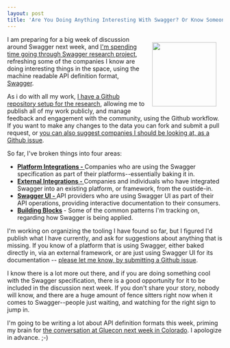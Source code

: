 ```yaml
---
layout: post
title: 'Are You Doing Anything Interesting With Swagger? Or Know Someone Who Is?'
---
```

<p><a href="http://swagger.io"><img style="padding: 15px;" src="https://s3.amazonaws.com/kinlane-productions/bw-icons/bw-swagger-round.png" alt="" width="150" align="right" /></a></p>
<p>I am preparing for a big week of discussion around Swagger next week, and <a href="http://swagger.apievangelist.com/">I'm spending time going through Swagger research project</a>, refreshing some of the companies I know are doing interesting things in the space, using the machine readable API definition format, <a href="http://swagger.io">Swagger</a>.</p>
<p>As i do with all my work, <a href="https://github.com/kinlane/swagger">I have a Github repository setup for the research</a>, allowing me to publish all of my work publicly, and manage feedback and engagement with the community, using the Github workflow. If you want to make any changes to the data you can fork and submit a pull request, or <a href="https://github.com/kinlane/swagger/issues/new?title=Submit%20New%20Swagger%20Implementation&amp;body=">you can also suggest companies I should be looking at, as a Github issue</a>.</p>
<p>So far, I've broken things into four areas:</p>
<ul>
<li><a href="http://swagger.apievangelist.com/platform-integrations.html"><strong>Platform Integrations -&nbsp;</strong></a>Companies who are using the Swagger specification as part of their platforms--essentially baking it in.</li>
<li><a href="http://swagger.apievangelist.com/external-integrations.html"><strong>External Integrations -&nbsp;</strong></a>Companies and individuals who have integrated Swagger into an existing platform, or framework, from the oustide-in.</li>
<li><a href="http://swagger.apievangelist.com/swagger-ui.html"><strong>Swagger UI -&nbsp;</strong></a>API providers who are using Swagger UI as part of their API operations, providing interactive documentation to their consumers.</li>
<li><strong><a href="http://swagger.apievangelist.com/building-blocks.html">Building Blocks</a> </strong>- Some of the common patterns I'm tracking on, regarding how Swagger is being applied.&nbsp;</li>
</ul>
<p>I'm working on organizing the tooling I have found so far, but I figured I'd publish what I have currently, and ask for suggestions about anything that is missing. If you know of a platform that is using Swagger, either baked directly in, via an external framework, or are just using Swagger UI for its documentation -- <a href="https://github.com/kinlane/swagger/issues/new?title=Submit%20New%20Swagger%20Implementation&amp;body=">please let me know, by submitting a Github issue</a>.</p>
<p>I know there is a lot more out there, and if you are doing something cool with the Swagger specification, there is a good opportunity for it to be included in the discussion next week. If you don't share your story, nobody will know, and there are a huge amount of fence sitters right now when it comes to Swagger--people just waiting, and watching for the right sign to jump in.</p>
<p>I'm going to be writing a lot about API definition formats this week, priming my brain for <a href="http://gluecon.com/">the conversation at Gluecon next week in Colorado</a>. I apologize in advance. ;-)</p>